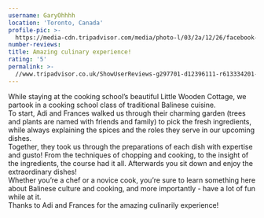 ```yaml
---
username: GaryOhhhh
location: 'Toronto, Canada'
profile-pic: >-
  https://media-cdn.tripadvisor.com/media/photo-l/03/2a/12/26/facebook-avatar.jpg
number-reviews:
title: Amazing culinary experience!
rating: '5'
permalink: >-
  //www.tripadvisor.co.uk/ShowUserReviews-g297701-d12396111-r613334201-Tresna_Bali_Cooking_School-Ubud_Gianyar_Bali.html
---
```


While staying at the cooking school’s beautiful Little Wooden Cottage, we partook in a cooking school class of traditional Balinese cuisine.&nbsp;<br>To start, Adi and Frances walked us through their charming garden (trees and plants are named with friends and family) to pick the fresh ingredients, while always explaining the spices and the roles they serve in our upcoming dishes.&nbsp;<br>Together, they took us through the preparations of each dish with expertise and gusto! From the techniques of chopping and cooking, to the insight of the ingredients, the course had it all. Afterwards you sit down and enjoy the extraordinary dishes!&nbsp;<br>Whether you’re a chef or a novice cook, you’re sure to learn something here about Balinese culture and cooking, and more importantly - have a lot of fun while at it.&nbsp;<br>Thanks to Adi and Frances for the amazing culinarily experience!&nbsp;